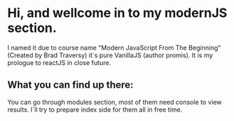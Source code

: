 # Hi, and wellcome in to my modernJS section.

I named it due to course name "Modern JavaScript From The Beginning" (Created by Brad Traversy) it`s pure VanillaJS (author promis). 
It is my prologue to reactJS in close future.

## What you can find up there:

You can go through modules section, most of them need console to view results. I`ll try to prepare index side for them all in free time.